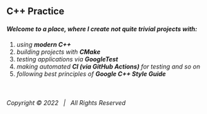 ## C++ Practice
#### _Welcome to a place, where I create not quite trivial  projects **with**:_ 
1. _using **modern C++**_  
2. _building projects with **CMake**_  
3. _testing applications via **GoogleTest**_   
4. _making automated **CI (via GitHub Actions)** for testing and so on_  
5. _following best principles of **Google C++ Style Guide**_ 

&nbsp;  
###### Copyright © 2022 &nbsp;   | &nbsp;   All Rights Reserved

